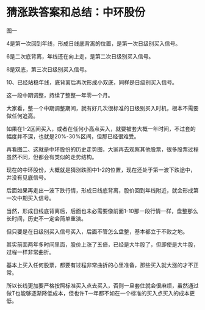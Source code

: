 # 猜涨跌答案和总结：中环股份
[链接]: (https://t.zsxq.com/m6MFmiu)

图一

4是第一次回到年线，形成日线底背离的位置，是第一次日级别买入信号。

6是二次底背离，年线还在向上走，是第二次日级别买入信号。

8是双底，第三次日级别买入信号。

10、已经站稳年线，底背离后再次形成小双底，同样是日级别买入信号。

这一段中期调整，持续了整整一年零一个月。

大家看，整一个中期调整期间，就有好几次很标准的日级别买入时机，根本不需要做任何追高。

如果在1-2区间买入，或者在任何小高点买入，就要被套大概一年时间，不过套的幅度并不深，也就是20%-30%区间，但那已经很难受。

再看图二、这就是中环股份的历史走势图，大家再去观察其他股票，很多股票过程虽然不同，但都会有类似的走势结构。

现在的中环股份，大概就是猜涨跌图中1-2的位置，现在还处于第一波下跌途中，并没有见底信号。

后面如果再走出一波下跌行情，形成日线底背离，股价回到年线附近，就会形成第一次中期买入信号。

当然，形成日线底背离后，后面也未必需要像前面1-10那一段行情一样，盘整那么长时间，历史不一定会简单重演。

但只要是在日级别买入信号买入，后面不管怎么盘整，基本都立于不败之地。

其实前面两年多时间里面，股价上涨了五倍，已经是大牛股了，但即使是大牛股，过程一样非常曲折。

基本上买入任何股票，都要有过程非常曲折的心里准备，那些买入就大涨的才不正常。

所以长线更加要严格按照标准买入点去买入，否则一旦套住就会很麻烦，虽然通过做T也能够逐渐降低成本，但也许T一年都不如在一个标准的买入点买入的成本更低。